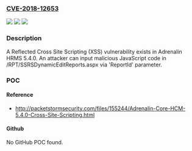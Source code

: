 ### [CVE-2018-12653](https://cve.mitre.org/cgi-bin/cvename.cgi?name=CVE-2018-12653)
![](https://img.shields.io/static/v1?label=Product&message=n%2Fa&color=blue)
![](https://img.shields.io/static/v1?label=Version&message=n%2Fa&color=blue)
![](https://img.shields.io/static/v1?label=Vulnerability&message=n%2Fa&color=brighgreen)

### Description

A Reflected Cross Site Scripting (XSS) vulnerability exists in Adrenalin HRMS 5.4.0. An attacker can input malicious JavaScript code in /RPT/SSRSDynamicEditReports.aspx via 'ReportId' parameter.

### POC

#### Reference
- http://packetstormsecurity.com/files/155244/Adrenalin-Core-HCM-5.4.0-Cross-Site-Scripting.html

#### Github
No GitHub POC found.

